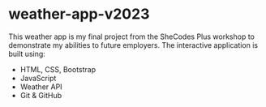 # weather-app-v2023
This weather app is my final project from the SheCodes Plus workshop to demonstrate my abilities to future employers. The interactive application is built using: 
- HTML, CSS, Bootstrap
- JavaScript
- Weather API
- Git & GitHub
